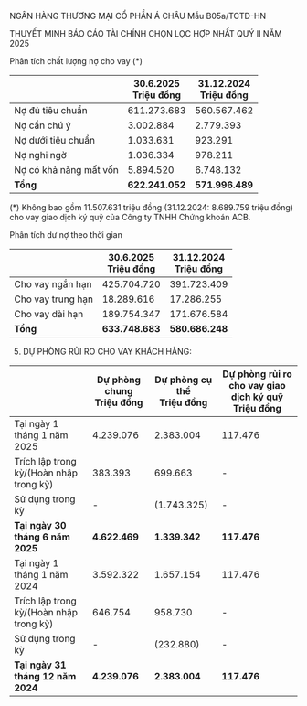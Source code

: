


NGÂN HÀNG THƯƠNG MẠI CỔ PHẦN Á CHÂU
Mẫu B05a/TCTD-HN

THUYẾT MINH BÁO CÁO TÀI CHÍNH CHỌN LỌC HỢP NHẤT
QUÝ II NĂM 2025

Phân tích chất lượng nợ cho vay (*)

|                        | 30.6.2025<br/>Triệu đồng | 31.12.2024<br/>Triệu đồng |
| ---------------------- | ------------------------ | ------------------------- |
| Nợ đủ tiêu chuẩn       | 611.273.683              | 560.567.462               |
| Nợ cần chú ý           | 3.002.884                | 2.779.393                 |
| Nợ dưới tiêu chuẩn     | 1.033.631                | 923.291                   |
| Nợ nghi ngờ            | 1.036.334                | 978.211                   |
| Nợ có khả năng mất vốn | 5.894.520                | 6.748.132                 |
| **Tổng**               | **622.241.052**          | **571.996.489**           |


(*) Không bao gồm 11.507.631 triệu đồng (31.12.2024: 8.689.759 triệu đồng) cho vay giao dịch ký quỹ của Công ty TNHH Chứng khoán ACB.

Phân tích dư nợ theo thời gian

|                   | 30.6.2025<br/>Triệu đồng | 31.12.2024<br/>Triệu đồng |
| ----------------- | ------------------------ | ------------------------- |
| Cho vay ngắn hạn  | 425.704.720              | 391.723.409               |
| Cho vay trung hạn | 18.289.616               | 17.286.255                |
| Cho vay dài hạn   | 189.754.347              | 171.676.584               |
| **Tổng**          | **633.748.683**          | **580.686.248**           |


5. DỰ PHÒNG RỦI RO CHO VAY KHÁCH HÀNG:

|                                         | Dự phòng chung<br/>Triệu đồng | Dự phòng cụ thể<br/>Triệu đồng | Dự phòng rủi ro cho vay giao dịch ký quỹ<br/>Triệu đồng |
| --------------------------------------- | ----------------------------- | ------------------------------ | ------------------------------------------------------- |
| Tại ngày 1 tháng 1 năm 2025             | 4.239.076                     | 2.383.004                      | 117.476                                                 |
| Trích lập trong kỳ/(Hoàn nhập trong kỳ) | 383.393                       | 699.663                        | -                                                       |
| Sử dụng trong kỳ                        | -                             | (1.743.325)                    | -                                                       |
| **Tại ngày 30 tháng 6 năm 2025**        | **4.622.469**                 | **1.339.342**                  | **117.476**                                             |
| Tại ngày 1 tháng 1 năm 2024             | 3.592.322                     | 1.657.154                      | 117.476                                                 |
| Trích lập trong kỳ/(Hoàn nhập trong kỳ) | 646.754                       | 958.730                        | -                                                       |
| Sử dụng trong kỳ                        | -                             | (232.880)                      | -                                                       |
| **Tại ngày 31 tháng 12 năm 2024**       | **4.239.076**                 | **2.383.004**                  | **117.476**                                             |



